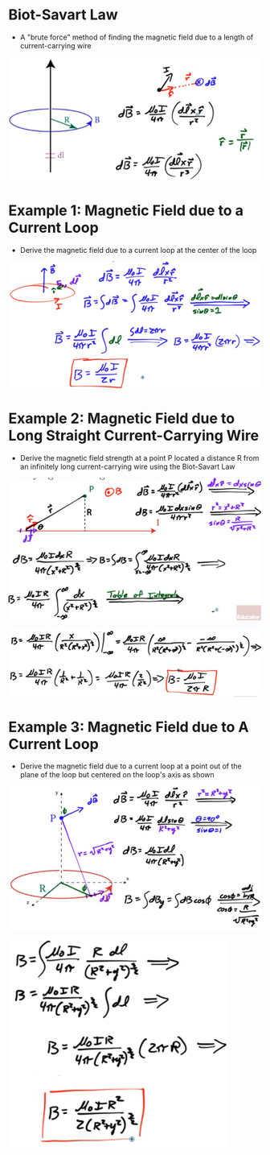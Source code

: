 # Biot-Savart Law

  -  A "brute force" method of finding the magnetic field due to a
     length of current-carrying
 wire

 ![C:\\266298A5\\73477446-49B2-471B-AFDD-BCD03931DCDD\_files\\image397.png](./media/image397.png)

# Example 1: Magnetic Field due to a Current Loop

  -  Derive the magnetic field due to a current loop at the center of
     the loop

 ![Uh = CIP ](./media/image398.png)

# Example 2: Magnetic Field due to Long Straight Current-Carrying Wire

  -  Derive the magnetic field strength at a point P located a distance
     R from an infinitely long current-carrying wire using the
     Biot-Savart
 Law

 ![C:\\266298A5\\73477446-49B2-471B-AFDD-BCD03931DCDD\_files\\image399.png](./media/image399.png)
 
 ![C:\\266298A5\\73477446-49B2-471B-AFDD-BCD03931DCDD\_files\\image400.png](./media/image400.png)

# Example 3: Magnetic Field due to A Current Loop

  -  Derive the magnetic field due to a current loop at a point out of
     the plane of the loop but centered on the loop's axis as
 shown

 ![C:\\266298A5\\73477446-49B2-471B-AFDD-BCD03931DCDD\_files\\image401.png](./media/image401.png)
 
 ![ZÉI ZÉI ](./media/image402.png)